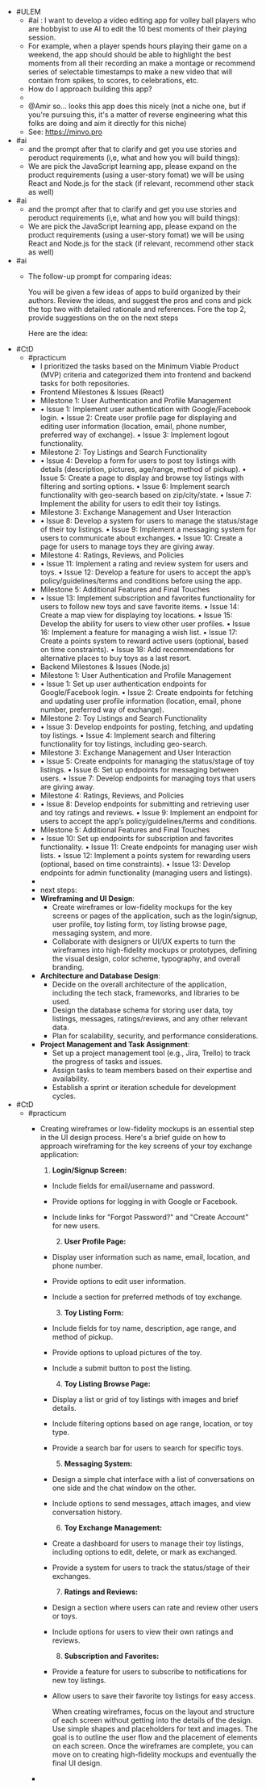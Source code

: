 - #ULEM
	- #ai : I want to develop a video editing app for volley ball players who are hobbyist to use AI to edit the 10 best moments of their playing session.
	- For example, when a player spends hours playing their game on a weekend, the app should should be able to highlight the best moments from all their recording an make a montage or recommend series of selectable timestamps to make a new video that will contain from spikes, to scores, to celebrations, etc.
	- How do I approach building this app?
	-
	- @Amir so... looks this app does this nicely (not a niche one, but if you're pursuing this, it's a matter of reverse engineering what this folks are doing and aim it directly for this niche)
	- See: https://minvo.pro
- #ai
	- and the prompt after that to clarify and get you use stories and peroduct requirements (i,e, what and how you will build things):
	- We are pick the JavaScript learning app, please expand on the product requirements (using a user-story fomat) we will be using React and Node.js for the stack (if relevant, recommend other stack as well)
- #ai
	- and the prompt after that to clarify and get you use stories and peroduct requirements (i,e, what and how you will build things):
	- We are pick the JavaScript learning app, please expand on the product requirements (using a user-story fomat) we will be using React and Node.js for the stack (if relevant, recommend other stack as well)
- #ai
	- The follow-up prompt for comparing ideas:
	  
	  You will be given a few ideas of apps to build organized by their authors. Review the ideas, and suggest the pros and cons and pick the top two with detailed rationale and references. Fore the top 2, provide suggestions on the on the next steps
	  
	  Here are the idea:
- #CtD
	- #practicum
		- I prioritized the tasks based on the Minimum Viable Product (MVP) criteria and categorized them into frontend and backend tasks for both repositories.
		- Frontend Milestones & Issues (React)
		- Milestone 1: User Authentication and Profile Management
		- •	Issue 1: Implement user authentication with Google/Facebook login.
		  •	Issue 2: Create user profile page for displaying and editing user information (location, email, phone number, preferred way of exchange).
		  •	Issue 3: Implement logout functionality.
		- Milestone 2: Toy Listings and Search Functionality
		- •	Issue 4: Develop a form for users to post toy listings with details (description, pictures, age/range, method of pickup).
		  •	Issue 5: Create a page to display and browse toy listings with filtering and sorting options.
		  •	Issue 6: Implement search functionality with geo-search based on zip/city/state.
		  •	Issue 7: Implement the ability for users to edit their toy listings.
		- Milestone 3: Exchange Management and User Interaction
		- •	Issue 8: Develop a system for users to manage the status/stage of their toy listings.
		  •	Issue 9: Implement a messaging system for users to communicate about exchanges.
		  •	Issue 10: Create a page for users to manage toys they are giving away.
		- Milestone 4: Ratings, Reviews, and Policies
		- •	Issue 11: Implement a rating and review system for users and toys.
		  •	Issue 12: Develop a feature for users to accept the app’s policy/guidelines/terms and conditions before using the app.
		- Milestone 5: Additional Features and Final Touches
		- •	Issue 13: Implement subscription and favorites functionality for users to follow new toys and save favorite items.
		  •	Issue 14: Create a map view for displaying toy locations.
		  •	Issue 15: Develop the ability for users to view other user profiles.
		  •	Issue 16: Implement a feature for managing a wish list.
		  •	Issue 17: Create a points system to reward active users (optional, based on time constraints).
		  •	Issue 18: Add recommendations for alternative places to buy toys as a last resort.
		- Backend Milestones & Issues (Node.js)
		- Milestone 1: User Authentication and Profile Management
		- •	Issue 1: Set up user authentication endpoints for Google/Facebook login.
		  •	Issue 2: Create endpoints for fetching and updating user profile information (location, email, phone number, preferred way of exchange).
		- Milestone 2: Toy Listings and Search Functionality
		- •	Issue 3: Develop endpoints for posting, fetching, and updating toy listings.
		  •	Issue 4: Implement search and filtering functionality for toy listings, including geo-search.
		- Milestone 3: Exchange Management and User Interaction
		- •	Issue 5: Create endpoints for managing the status/stage of toy listings.
		  •	Issue 6: Set up endpoints for messaging between users.
		  •	Issue 7: Develop endpoints for managing toys that users are giving away.
		- Milestone 4: Ratings, Reviews, and Policies
		- •	Issue 8: Develop endpoints for submitting and retrieving user and toy ratings and reviews.
		  •	Issue 9: Implement an endpoint for users to accept the app’s policy/guidelines/terms and conditions.
		- Milestone 5: Additional Features and Final Touches
		- •	Issue 10: Set up endpoints for subscription and favorites functionality.
		  •	Issue 11: Create endpoints for managing user wish lists.
		  •	Issue 12: Implement a points system for rewarding users (optional, based on time constraints).
		  •	Issue 13: Develop endpoints for admin functionality (managing users and listings).
		-
		- next steps:
		- **Wireframing and UI Design**:
			- Create wireframes or low-fidelity mockups for the key screens or pages of the application, such as the login/signup, user profile, toy listing form, toy listing browse page, messaging system, and more.
			- Collaborate with designers or UI/UX experts to turn the wireframes into high-fidelity mockups or prototypes, defining the visual design, color scheme, typography, and overall branding.
		- **Architecture and Database Design**:
			- Decide on the overall architecture of the application, including the tech stack, frameworks, and libraries to be used.
			- Design the database schema for storing user data, toy listings, messages, ratings/reviews, and any other relevant data.
			- Plan for scalability, security, and performance considerations.
		- **Project Management and Task Assignment**:
			- Set up a project management tool (e.g., Jira, Trello) to track the progress of tasks and issues.
			- Assign tasks to team members based on their expertise and availability.
			- Establish a sprint or iteration schedule for development cycles.
- #CtD
	- #practicum
		- Creating wireframes or low-fidelity mockups is an essential step in the UI design process. Here's a brief guide on how to approach wireframing for the key screens of your toy exchange application:
		  
		  1. **Login/Signup Screen:**
			- Include fields for email/username and password.
			- Provide options for logging in with Google or Facebook.
			- Include links for "Forgot Password?" and "Create Account" for new users.
			  
			  2. **User Profile Page:**
			- Display user information such as name, email, location, and phone number.
			- Provide options to edit user information.
			- Include a section for preferred methods of toy exchange.
			  
			  3. **Toy Listing Form:**
			- Include fields for toy name, description, age range, and method of pickup.
			- Provide options to upload pictures of the toy.
			- Include a submit button to post the listing.
			  
			  4. **Toy Listing Browse Page:**
			- Display a list or grid of toy listings with images and brief details.
			- Include filtering options based on age range, location, or toy type.
			- Provide a search bar for users to search for specific toys.
			  
			  5. **Messaging System:**
			- Design a simple chat interface with a list of conversations on one side and the chat window on the other.
			- Include options to send messages, attach images, and view conversation history.
			  
			  6. **Toy Exchange Management:**
			- Create a dashboard for users to manage their toy listings, including options to edit, delete, or mark as exchanged.
			- Provide a system for users to track the status/stage of their exchanges.
			  
			  7. **Ratings and Reviews:**
			- Design a section where users can rate and review other users or toys.
			- Include options for users to view their own ratings and reviews.
			  
			  8. **Subscription and Favorites:**
			- Provide a feature for users to subscribe to notifications for new toy listings.
			- Allow users to save their favorite toy listings for easy access.
			  
			  When creating wireframes, focus on the layout and structure of each screen without getting into the details of the design. Use simple shapes and placeholders for text and images. The goal is to outline the user flow and the placement of elements on each screen. Once the wireframes are complete, you can move on to creating high-fidelity mockups and eventually the final UI design.
		-